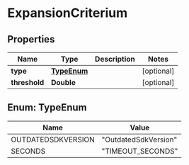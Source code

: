 
# ExpansionCriterium

## Properties
Name | Type | Description | Notes
------------ | ------------- | ------------- | -------------
**type** | [**TypeEnum**](#TypeEnum) |  |  [optional]
**threshold** | **Double** |  |  [optional]


<a name="TypeEnum"></a>
## Enum: TypeEnum
Name | Value
---- | -----
OUTDATEDSDKVERSION | &quot;OutdatedSdkVersion&quot;
SECONDS | &quot;TIMEOUT_SECONDS&quot;



